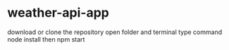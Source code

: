 # weather-api-app

download or clone the repository
open folder and terminal
type command node install
then npm start 
